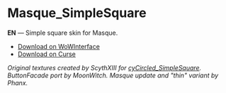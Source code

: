 Masque_SimpleSquare
===================

**EN** — Simple square skin for Masque.

* [Download on WoWInterface](http://www.wowinterface.com/downloads/info9096-MasqueSimpleSquare.html)
* [Download on Curse](http://wow.curse.com/addons/masque-simplesquare)

*Original textures created by ScythXIII for [cyCircled_SimpleSquare](http://www.wowinterface.com/downloads/info7893-cyCircled_simpleSquare.html). ButtonFacade port by MoonWitch. Masque update and "thin" variant by Phanx.*

